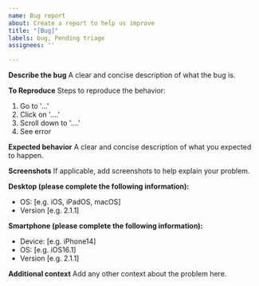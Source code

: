 ```yaml
---
name: Bug report
about: Create a report to help us improve
title: "[Bug]"
labels: bug, Pending triage
assignees: ''

---
```


**Describe the bug**
A clear and concise description of what the bug is.

**To Reproduce**
Steps to reproduce the behavior:
1. Go to '...'
2. Click on '....'
3. Scroll down to '....'
4. See error

**Expected behavior**
A clear and concise description of what you expected to happen.

**Screenshots**
If applicable, add screenshots to help explain your problem.

**Desktop (please complete the following information):**
 - OS: [e.g. iOS, iPadOS, macOS]
 - Version [e.g. 2.1.1]

**Smartphone (please complete the following information):**
 - Device: [e.g. iPhone14]
 - OS: [e.g. iOS16.1]
 - Version [e.g. 2.1.1]

**Additional context**
Add any other context about the problem here.
